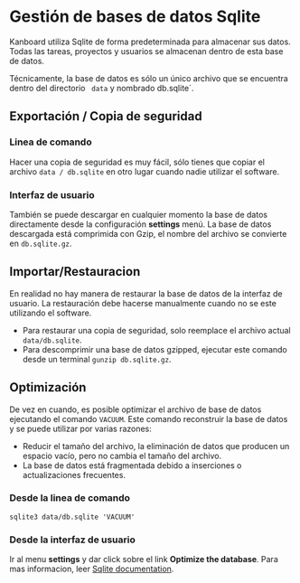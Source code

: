 Gestión de bases de datos Sqlite
==========================


Kanboard utiliza Sqlite de forma predeterminada para almacenar sus datos.
Todas las tareas, proyectos y usuarios se almacenan dentro de esta base de datos.

Técnicamente, la base de datos es sólo un único archivo que se encuentra dentro del directorio ` data` y nombrado db.sqlite`.

Exportación / Copia de seguridad
-------------

### Linea de comando

Hacer una copia de seguridad es muy fácil, sólo tienes que copiar el archivo `data / db.sqlite` en otro lugar cuando nadie utilizar el software.

### Interfaz de usuario
También se puede descargar en cualquier momento la base de datos directamente desde la configuración **settings** menú.
La base de datos descargada está comprimida con Gzip, el nombre del archivo se convierte en `db.sqlite.gz`.


Importar/Restauracion
------------------

En realidad no hay manera de restaurar la base de datos de la interfaz de usuario.
La restauración debe hacerse manualmente cuando no se este utilizando el software.

- Para restaurar una copia de seguridad, solo reemplace el archivo actual `data/db.sqlite`.
- Para descomprimir una base de datos gzipped, ejecutar este comando desde un terminal `gunzip db.sqlite.gz`.

Optimización
------------

De vez en cuando, es posible optimizar el archivo de base de datos ejecutando el comando `VACUUM`.
Este comando reconstruir la base de datos y se puede utilizar por varias razones:

- Reducir el tamaño del archivo, la eliminación de datos que producen un espacio vacío, pero no cambia el tamaño del archivo.
- La base de datos está fragmentada debido a inserciones o actualizaciones frecuentes.

### Desde la linea de comando

```
sqlite3 data/db.sqlite 'VACUUM'
```

### Desde la interfaz de usuario

Ir al menu **settings** y dar click sobre el link **Optimize the database**.
Para mas informacion, leer [Sqlite documentation](https://sqlite.org/lang_vacuum.html).

